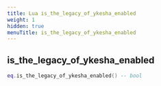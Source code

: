 ```yaml
---
title: Lua is_the_legacy_of_ykesha_enabled
weight: 1
hidden: true
menuTitle: is_the_legacy_of_ykesha_enabled
---
```

## is_the_legacy_of_ykesha_enabled
```lua
eq.is_the_legacy_of_ykesha_enabled() -- bool
```